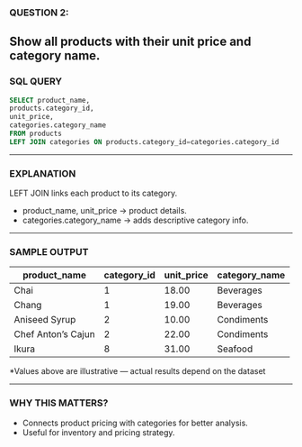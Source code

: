 ### QUESTION 2:
Show all products with their unit price and category name.
---

### SQL QUERY
```sql
SELECT product_name,
products.category_id,
unit_price,
categories.category_name
FROM products
LEFT JOIN categories ON products.category_id=categories.category_id
```
---

### EXPLANATION
LEFT JOIN links each product to its category.
- product_name, unit_price → product details.
- categories.category_name → adds descriptive category info.
---

### SAMPLE OUTPUT
| product_name       | category_id | unit_price | category_name |
| ------------------ | ----------- | ---------- | ------------- |
| Chai               | 1           | 18.00      | Beverages     |
| Chang              | 1           | 19.00      | Beverages     |
| Aniseed Syrup      | 2           | 10.00      | Condiments    |
| Chef Anton’s Cajun | 2           | 22.00      | Condiments    |
| Ikura              | 8           | 31.00      | Seafood       |

*Values above are illustrative — actual results depend on the dataset

---

### WHY THIS MATTERS?
- Connects product pricing with categories for better analysis.
- Useful for inventory and pricing strategy.